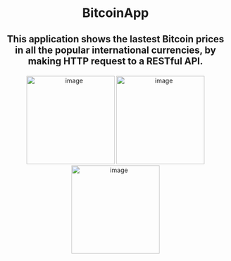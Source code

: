 # <p align="center">BitcoinApp</p>

## <p align="center">This application shows the lastest Bitcoin prices in all the popular international currencies, by making HTTP request to a RESTful API. </p>
<div align="center">
<img width="200" alt="image" src="https://user-images.githubusercontent.com/73820639/161845987-2c540baa-eab5-41d3-b05c-3d992077ea10.png">
<img width="200" alt="image" src="https://user-images.githubusercontent.com/73820639/161846926-7efa5a8a-c5c0-446f-a7ec-e39a0aaa013c.png">
<img width="200" alt="image" src="https://user-images.githubusercontent.com/73820639/161846293-ec0a3809-bcc2-4bd3-b2f8-30141ee90c37.png">
</div>

